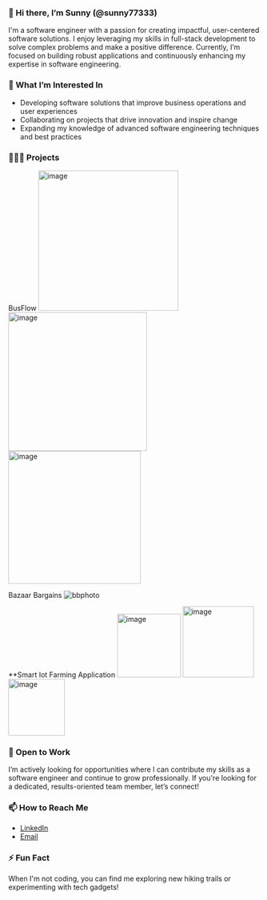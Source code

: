 ### 👋 Hi there, I’m Sunny (@sunny77333)

I'm a software engineer with a passion for creating impactful, user-centered software solutions. I enjoy leveraging my skills in full-stack development to solve complex problems and make a positive difference. Currently, I’m focused on building robust applications and continuously enhancing my expertise in software engineering.

### 👀 What I’m Interested In
- Developing software solutions that improve business operations and user experiences
- Collaborating on projects that drive innovation and inspire change
- Expanding my knowledge of advanced software engineering techniques and best practices

### 👨🏽‍💻 Projects
BusFlow 
<img width="280" alt="image" src="https://github.com/user-attachments/assets/430a9287-b145-421b-86d3-78639396d2bb">
<img width="277" alt="image" src="https://github.com/user-attachments/assets/57356bea-b82c-49c7-ad89-c02da24ff603">
<img width="265" alt="image" src="https://github.com/user-attachments/assets/ecd7f743-17f7-4894-b437-2169ca47e856">

Bazaar Bargains 
![bbphoto](https://github.com/user-attachments/assets/b7e3d8fa-24df-4130-b22c-359bb99d9714)

**Smart Iot Farming Application
<img width="127" alt="image" src="https://github.com/user-attachments/assets/9c2cfd7d-898e-402b-83af-187aed4c5ec0">
<img width="142" alt="image" src="https://github.com/user-attachments/assets/058a97fa-57b4-482d-a728-9164a643c892">
<img width="113" alt="image" src="https://github.com/user-attachments/assets/e36c0935-19cd-4dfb-a158-72bd55df29be">




### 💼 Open to Work
I’m actively looking for opportunities where I can contribute my skills as a software engineer and continue to grow professionally. If you're looking for a dedicated, results-oriented team member, let’s connect!

### 📫 How to Reach Me
- [LinkedIn]([https://www.linkedin.com/in/your-linkedin-profile](https://www.linkedin.com/in/sanurag-maini-260666283/))  
- [Email](sanuragmaini7733@gmail.com)

### ⚡ Fun Fact
When I'm not coding, you can find me exploring new hiking trails or experimenting with tech gadgets!
